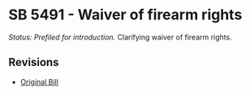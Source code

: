 # SB 5491 - Waiver of firearm rights
*Status: Prefiled for introduction.*
Clarifying waiver of firearm rights.

## Revisions
* [Original Bill](1/)